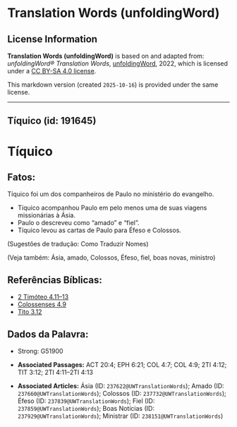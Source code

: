 # Translation Words (unfoldingWord)

## License Information

**Translation Words (unfoldingWord)** is based on and adapted from: _unfoldingWord® Translation Words_, [unfoldingWord](https://unfoldingword.org/utw), 2022, which is licensed under a [CC BY-SA 4.0 license](https://creativecommons.org/licenses/by-sa/4.0/legalcode.en).

This markdown version (created `2025-10-16`) is provided under the same license.



--------------------------------

## Tíquico (id: 191645)

Tíquico
=======

Fatos:
------

Tíquico foi um dos companheiros de Paulo no ministério do evangelho.

* Tíquico acompanhou Paulo em pelo menos uma de suas viagens missionárias à Ásia.
* Paulo o descreveu como “amado” e “fiel”.
* Tíquico levou as cartas de Paulo para Éfeso e Colossos.

(Sugestões de tradução: Como Traduzir Nomes)

(Veja também: Ásia, amado, Colossos, Éfeso, fiel, boas novas, ministro)

Referências Bíblicas:
---------------------

* [2 Timóteo 4\.11–13](https://ref.ly/2Tim4:11-2Tim4:13)
* [Colossenses 4\.9](https://ref.ly/Col4:9)
* [Tito 3\.12](https://ref.ly/Titus3:12)

Dados da Palavra:
-----------------

* Strong: G51900

* **Associated Passages:** ACT 20:4; EPH 6:21; COL 4:7; COL 4:9; 2TI 4:12; TIT 3:12; 2TI 4:11–2TI 4:13
* **Associated Articles:** Ásia (ID: `237622@UWTranslationWords`); Amado (ID: `237660@UWTranslationWords`); Colossos (ID: `237732@UWTranslationWords`); Éfeso (ID: `237839@UWTranslationWords`); Fiel (ID: `237859@UWTranslationWords`); Boas Notícias (ID: `237929@UWTranslationWords`); Ministrar (ID: `238151@UWTranslationWords`)

